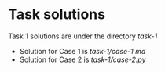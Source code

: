 # Task solutions
Task 1 solutions are under the directory *task-1*
- Solution for Case 1 is *task-1/case-1.md*
- Solution for Case 2 is *task-1/case-2.py*
